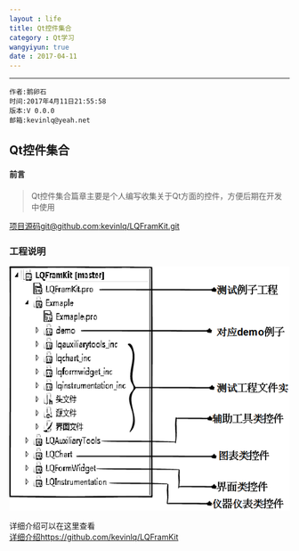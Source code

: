 ```yaml
---
layout : life
title: Qt控件集合
category : Qt学习
wangyiyun: true
date : 2017-04-11
---
```


******

    作者:鹅卵石
    时间:2017年4月11日21:55:58
    版本:V 0.0.0
    邮箱:kevinlq@yeah.net

<!-- more -->

##  Qt控件集合

#### 前言
> Qt控件集合篇章主要是个人编写收集关于Qt方面的控件，方便后期在开发中使用

[项目源码git@github.com:kevinlq/LQFramKit.git](git@github.com:kevinlq/LQFramKit.git)    

### 工程说明
![工程结构](/res/img/blog/Qt学习/project_frame.png)


详细介绍可以在这里查看   
[详细介绍https://github.com/kevinlq/LQFramKit](https://github.com/kevinlq/LQFramKit)

